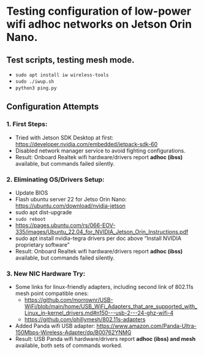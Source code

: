 # Testing configuration of low-power wifi adhoc networks on Jetson Orin Nano.

## Test scripts, testing mesh mode. 
- `sudo apt install iw wireless-tools`
- `sudo ./iwup.sh`
- `python3 ping.py`

## Configuration Attempts

### 1. First Steps: 
- Tried with Jetson SDK Desktop at first: https://developer.nvidia.com/embedded/jetpack-sdk-60
- Disabled network manager service to avoid fighting configurations.
- Result: Onboard Realtek wifi hardware/drivers report **adhoc (ibss)** available, but commands failed silently.

### 2. Eliminating OS/Drivers Setup:
- Update BIOS
- Flash ubuntu server 22 for Jetso Orin Nano: https://ubuntu.com/download/nvidia-jetson
- sudo apt dist-upgrade
- `sudo reboot`
- https://pages.ubuntu.com/rs/066-EOV-335/images/Ubuntu_22.04_for_NVIDIA_Jetson_Orin_Instructions.pdf
- sudo apt install nvidia-tegra drivers per doc above “Install NVIDIA proprietary software”
- Result: Onboard Realtek wifi hardware/drivers report **adhoc (ibss)** available, but commands failed silently.

### 3. New NIC Hardware Try:
- Some links for linux-friendly adapters, including second link of 802.11s mesh point compatible ones:
    - https://github.com/morrownr/USB-WiFi/blob/main/home/USB_WiFi_Adapters_that_are_supported_with_Linux_in-kernel_drivers.md#n150---usb-2---24-ghz-wifi-4
    - https://github.com/phillymesh/802.11s-adapters
- Added Panda wifi USB adapter: https://www.amazon.com/Panda-Ultra-150Mbps-Wireless-Adapter/dp/B00762YNMG
- Result: USB Panda wifi hardware/drivers report **adhoc (ibss) and mesh** available, both sets of commands worked.
